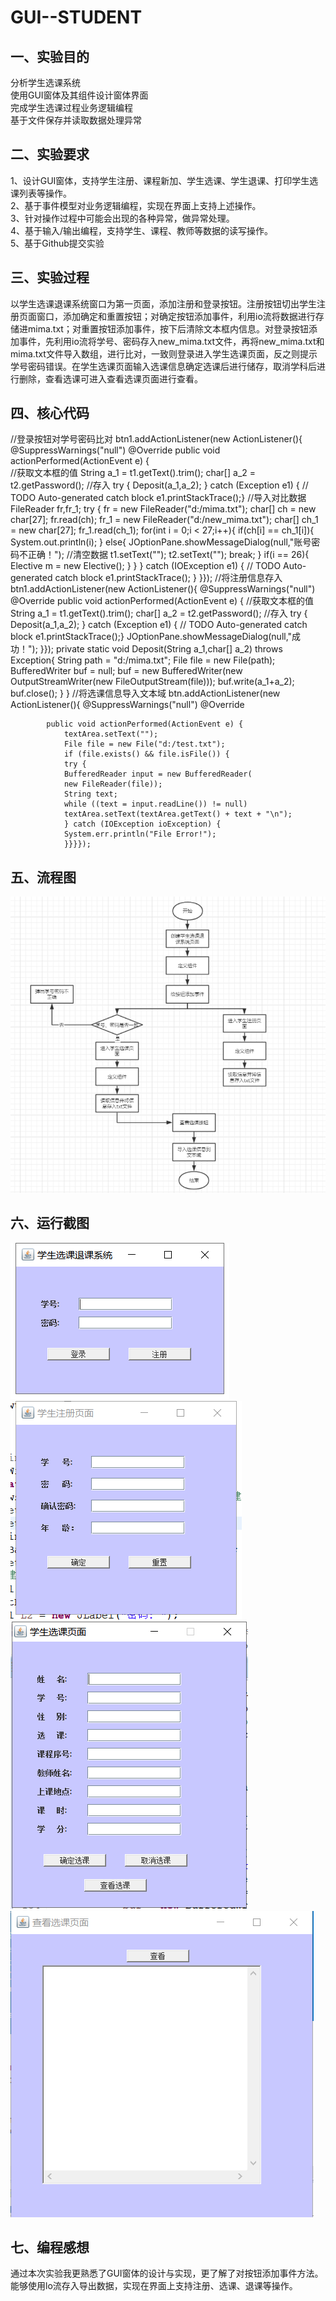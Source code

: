# GUI--STUDENT
## 一、实验目的
分析学生选课系统<br>
使用GUI窗体及其组件设计窗体界面<br>
完成学生选课过程业务逻辑编程<br>
基于文件保存并读取数据处理异常
## 二、实验要求
1、设计GUI窗体，支持学生注册、课程新加、学生选课、学生退课、打印学生选课列表等操作。<br>
2、基于事件模型对业务逻辑编程，实现在界面上支持上述操作。<br>
3、针对操作过程中可能会出现的各种异常，做异常处理。<br>
4、基于输入/输出编程，支持学生、课程、教师等数据的读写操作。<br>
5、基于Github提交实验
## 三、实验过程
以学生选课退课系统窗口为第一页面，添加注册和登录按钮。注册按钮切出学生注册页面窗口，添加确定和重置按钮；对确定按钮添加事件，利用io流将数据进行存储进mima.txt；对重置按钮添加事件，按下后清除文本框内信息。对登录按钮添加事件，先利用io流将学号、密码存入new_mima.txt文件，再将new_mima.txt和mima.txt文件导入数组，进行比对，一致则登录进入学生选课页面，反之则提示学号密码错误。在学生选课页面输入选课信息确定选课后进行储存，取消学科后进行删除，查看选课可进入查看选课页面进行查看。
## 四、核心代码
//登录按钮对学号密码比对
       btn1.addActionListener(new ActionListener(){
			@SuppressWarnings("null")
			@Override
			public void actionPerformed(ActionEvent e) {	
				//获取文本框的值
				String a_1 = t1.getText().trim();
				char[] a_2 = t2.getPassword();
				//存入
				try {
					Deposit(a_1,a_2);
				} catch (Exception e1) {
					// TODO Auto-generated catch block
					e1.printStackTrace();}
				//导入对比数据
				FileReader fr,fr_1;
				try {
					fr = new FileReader("d:/mima.txt");
					char[] ch = new char[27];
					fr.read(ch);
					fr_1 = new FileReader("d:/new_mima.txt");
					char[] ch_1 = new char[27];
					fr_1.read(ch_1);
					for(int i = 0;i < 27;i++){
						if(ch[i] == ch_1[i]){
							System.out.println(i);
							}
						else{
							JOptionPane.showMessageDialog(null,"账号密码不正确！");
							//清空数据
							t1.setText("");
							t2.setText("");
							break;
						}
						if(i == 26){
							Elective m = new Elective();
						}
					}
				} catch (IOException e1) {
					// TODO Auto-generated catch block
					e1.printStackTrace();
				}
			}});
//将注册信息存入
 btn1.addActionListener(new ActionListener(){
			@SuppressWarnings("null")
			@Override
			public void actionPerformed(ActionEvent e) {
				//获取文本框的值
				String a_1 = t1.getText().trim();
				char[] a_2 = t2.getPassword();
				//存入
				try {
					Deposit(a_1,a_2);
				} catch (Exception e1) {
					// TODO Auto-generated catch block
					e1.printStackTrace();}
				JOptionPane.showMessageDialog(null,"成功！");
			}});
      	private static void Deposit(String a_1,char[] a_2) throws Exception{
		 String path = "d:/mima.txt";
	        File file = new File(path);
	        BufferedWriter buf = null;
	        buf = new BufferedWriter(new OutputStreamWriter(new FileOutputStream(file)));
	        buf.write(a_1+a_2);
	        buf.close(); 
	}
}
//将选课信息导入文本域
		btn.addActionListener(new ActionListener(){
			@SuppressWarnings("null")
			@Override

			public void actionPerformed(ActionEvent e) {
				textArea.setText("");
				File file = new File("d:/test.txt");
				if (file.exists() && file.isFile()) {
				try {
				BufferedReader input = new BufferedReader(
				new FileReader(file));
				String text;
				while ((text = input.readLine()) != null)
				textArea.setText(textArea.getText() + text + "\n");
				} catch (IOException ioException) {
				System.err.println("File Error!");
				}}}}); 	
## 五、流程图
![image](https://github.com/LUYUHEIMAO/GUI--STUDENT/blob/master/%E5%BE%AE%E4%BF%A1%E5%9B%BE%E7%89%87_20191210181647.png)
## 六、运行截图
![image](https://github.com/LUYUHEIMAO/GUI--STUDENT/blob/master/%E5%BE%AE%E4%BF%A1%E5%9B%BE%E7%89%87_201912101816471.png)<br>
![image](https://github.com/LUYUHEIMAO/GUI--STUDENT/blob/master/%E5%BE%AE%E4%BF%A1%E5%9B%BE%E7%89%87_201912101816472.png)<br>
![image](https://github.com/LUYUHEIMAO/GUI--STUDENT/blob/master/%E5%BE%AE%E4%BF%A1%E5%9B%BE%E7%89%87_201912101816473.png)<br>
![image](https://github.com/LUYUHEIMAO/GUI--STUDENT/blob/master/%E5%BE%AE%E4%BF%A1%E5%9B%BE%E7%89%87_201912101816474.png)
## 七、编程感想
通过本次实验我更熟悉了GUI窗体的设计与实现，更了解了对按钮添加事件方法。能够使用lo流存入导出数据，实现在界面上支持注册、选课、退课等操作。
